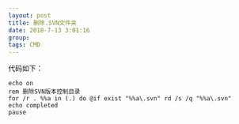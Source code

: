 ```yaml
---
layout: post  
title: 删除.SVN文件夹  
date: 2018-7-13 3:01:16  
group:   
tags: CMD  
---
```

代码如下：


	echo on 
	rem 删除SVN版本控制目录
	for /r . %%a in (.) do @if exist "%%a\.svn" rd /s /q "%%a\.svn"
	echo completed
	pause